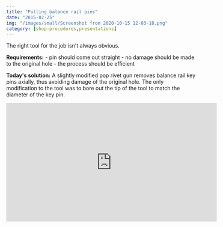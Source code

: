 ```yaml
---
title: "Pulling balance rail pins"
date: "2015-02-25"
img: "/images/small/Screenshot from 2020-10-15 12-03-18.png"
category: [shop-procedures,presentations]
---
```


The right tool for the job isn't always obvious.

**Requirements:** \- pin should come out straight - no damage should be made to the original hole - the process should be efficient

**Today's solution:** A slightly modified pop rivet gun removes balance rail key pins axially, thus avoiding damage of the original hole. The only modification to the tool was to bore out the tip of the tool to match the diameter of the key pin.

<iframe width="560" height="315" src="https://www.youtube.com/embed/h4ZrVPRXB2A" frameborder="0" allow="accelerometer; autoplay; clipboard-write; encrypted-media; gyroscope; picture-in-picture" allowfullscreen></iframe>
